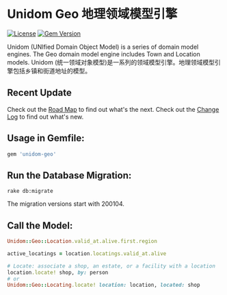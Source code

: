 # Unidom Geo 地理领域模型引擎

[![License](https://img.shields.io/badge/license-MIT-green.svg)](http://opensource.org/licenses/MIT)
[![Gem Version](https://badge.fury.io/rb/unidom-geo.svg)](https://badge.fury.io/rb/unidom-geo)

Unidom (UNIfied Domain Object Model) is a series of domain model engines. The Geo domain model engine includes Town and Location models.
Unidom (统一领域对象模型)是一系列的领域模型引擎。地理领域模型引擎包括乡镇和街道地址的模型。

## Recent Update
Check out the [Road Map](ROADMAP.md) to find out what's the next.
Check out the [Change Log](CHANGELOG.md) to find out what's new.

## Usage in Gemfile:
```ruby
gem 'unidom-geo'
```

## Run the Database Migration:
```shell
rake db:migrate
```
The migration versions start with 200104.

## Call the Model:
```ruby
Unidom::Geo::Location.valid_at.alive.first.region

active_locatings = location.locatings.valid_at.alive

# Locate: associate a shop, an estate, or a facility with a location
location.locate! shop, by: person
# or
Unidom::Geo::Locating.locate! location: location, located: shop
```
